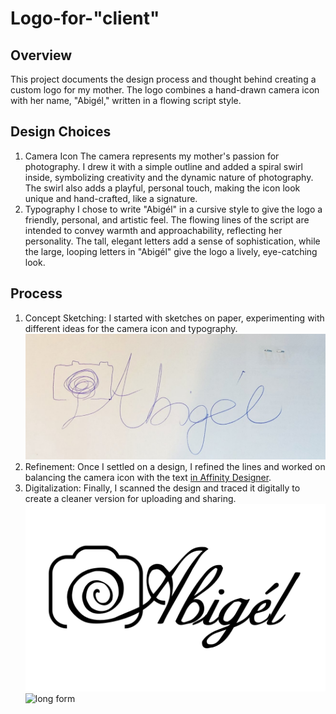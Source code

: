 <script>
  document.querySelector('svg').style.backgroundColor = '#ffeeee';
</script>

# Logo-for-"client"
## Overview
This project documents the design process and thought behind creating a custom logo for my mother. The logo combines a hand-drawn camera icon with her name, "Abigél," written in a flowing script style.

## Design Choices
1. Camera Icon
The camera represents my mother's passion for photography. I drew it with a simple outline and added a spiral swirl inside, symbolizing creativity and the dynamic nature of photography.
The swirl also adds a playful, personal touch, making the icon look unique and hand-crafted, like a signature.
2. Typography
I chose to write "Abigél" in a cursive style to give the logo a friendly, personal, and artistic feel. The flowing lines of the script are intended to convey warmth and approachability, reflecting her personality.
The tall, elegant letters add a sense of sophistication, while the large, looping letters in "Abigél" give the logo a lively, eye-catching look.
## Process
1. Concept Sketching: I started with sketches on paper, experimenting with different ideas for the camera icon and typography. ![sketch of logo](AbigélLogoPre.jpg)
2. Refinement: Once I settled on a design, I refined the lines and worked on balancing the camera icon with the text [in Affinity Designer](AbigélLogoProject.afdesign).
3. Digitalization: Finally, I scanned the design and traced it digitally to create a cleaner version for uploading and sharing. ![short form](AbigélLogoFin.svg) ![long form](AbigélLogoLongform.svg)
